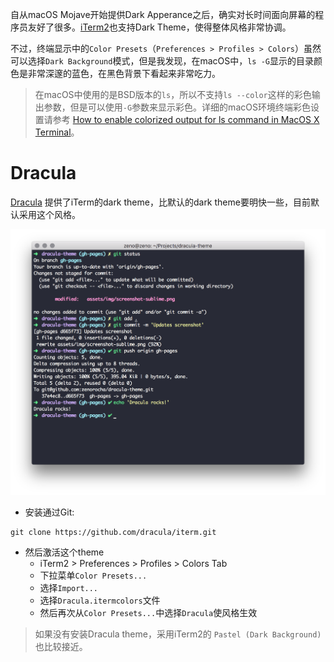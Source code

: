 自从macOS Mojave开始提供Dark Apperance之后，确实对长时间面向屏幕的程序员友好了很多。[iTerm2](https://www.iterm2.com)也支持Dark Theme，使得整体风格非常协调。

不过，终端显示中的`Color Presets`（`Preferences > Profiles > Colors`）虽然可以选择`Dark Background`模式，但是我发现，在macOS中，`ls -G`显示的目录颜色是非常深邃的蓝色，在黑色背景下看起来非常吃力。

> 在macOS中使用的是BSD版本的`ls`，所以不支持`ls --color`这样的彩色输出参数，但是可以使用`-G`参数来显示彩色。详细的macOS环境终端彩色设置请参考 [How to enable colorized output for ls command in MacOS X Terminal](https://www.cyberciti.biz/faq/apple-mac-osx-terminal-color-ls-output-option/)。

# Dracula

[Dracula](https://draculatheme.com/iterm/) 提供了iTerm的dark theme，比默认的dark theme要明快一些，目前默认采用这个风格。

![Dracula theme](../../img/develop/mac/iterm.png)

* 安装通过Git:

```
git clone https://github.com/dracula/iterm.git
```

* 然后激活这个theme
  * iTerm2 > Preferences > Profiles > Colors Tab
  * 下拉菜单`Color Presets...`
  * 选择`Import...`
  * 选择`Dracula.itermcolors`文件
  * 然后再次从`Color Presets...`中选择`Dracula`使风格生效

> 如果没有安装Dracula theme，采用iTerm2的 `Pastel (Dark Background)` 也比较接近。